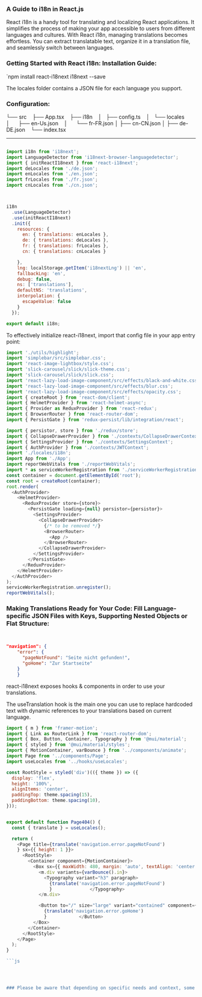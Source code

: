 ### A Guide to i18n in React.js


React i18n is a handy tool for translating and localizing React applications. It simplifies the process of making your app accessible to users from different languages and cultures. With React i18n, managing translations becomes effortless. You can extract translatable text, organize it in a translation file, and seamlessly switch between languages. 

### Getting Started with React i18n: Installation Guide:

`npm install react-i18next i18next --save



The locales folder contains a JSON file for each language you support. 

### Configuration:

└── src
    ├── App.tsx
    ├── i18n
    │   ├── config.ts
    │   └── locales
    │       ├── en-Us.json
    │       └── fr-FR.json
    │		├── cn-CN.json
    │		├── de-DE.json
    └── index.tsx
 
---



```js

import i18n from 'i18next';
import LanguageDetector from 'i18next-browser-languagedetector';
import { initReactI18next } from 'react-i18next';
import deLocales from './de.json';
import enLocales from './en.json';
import frLocales from './fr.json';
import cnLocales from './cn.json';



i18n
  .use(LanguageDetector)
  .use(initReactI18next)
  .init({
    resources: {
      en: { translations: enLocales },
      de: { translations: deLocales },
      fr: { translations: frLocales },
      cn: { translations: cnLocales }

    },
    lng: localStorage.getItem('i18nextLng') || 'en',
    fallbackLng: 'en',
    debug: false,
    ns: ['translations'],
    defaultNS: 'translations',
    interpolation: {
      escapeValue: false
    }
  });

export default i18n;

```




To effectively initialize react-i18next, import that config file in your app entry point:
```js
import './utils/highlight';
import 'simplebar/src/simplebar.css';
import 'react-image-lightbox/style.css';
import 'slick-carousel/slick/slick-theme.css';
import 'slick-carousel/slick/slick.css';
import 'react-lazy-load-image-component/src/effects/black-and-white.css';
import 'react-lazy-load-image-component/src/effects/blur.css';
import 'react-lazy-load-image-component/src/effects/opacity.css';
import { createRoot } from 'react-dom/client';
import { HelmetProvider } from 'react-helmet-async';
import { Provider as ReduxProvider } from 'react-redux';
import { BrowserRouter } from 'react-router-dom';
import { PersistGate } from 'redux-persist/lib/integration/react';

import { persistor, store } from './redux/store';
import { CollapseDrawerProvider } from './contexts/CollapseDrawerContext';
import { SettingsProvider } from './contexts/SettingsContext';
import { AuthProvider } from './contexts/JWTContext';
import './locales/i18n';
import App from './App';
import reportWebVitals from './reportWebVitals';
import * as serviceWorkerRegistration from './serviceWorkerRegistration';
const container = document.getElementById('root');
const root = createRoot(container);
root.render(
  <AuthProvider>
    <HelmetProvider>
      <ReduxProvider store={store}>
        <PersistGate loading={null} persistor={persistor}>
          <SettingsProvider>
            <CollapseDrawerProvider>
              {/* to be removed */}
              <BrowserRouter>
                <App />
              </BrowserRouter>
            </CollapseDrawerProvider>
          </SettingsProvider>
        </PersistGate>
      </ReduxProvider>
    </HelmetProvider>
  </AuthProvider>
);
serviceWorkerRegistration.unregister();
reportWebVitals();

```


### Making Translations Ready for Your Code: Fill Language-specific JSON Files with Keys, Supporting Nested Objects or Flat Structure:


```JSON


"navigation": {
    "error": {
      "pageNotFound": "Seite nicht gefunden!",
      "goHome": "Zur Startseite"
    }
	}
```



react-i18next exposes hooks & components in order to use your translations.

The useTranslation hook is the main one you can use to replace hardcoded text with dynamic references to your translations based on current language.



```js
import { m } from 'framer-motion';
import { Link as RouterLink } from 'react-router-dom';
import { Box, Button, Container, Typography } from '@mui/material';
import { styled } from '@mui/material/styles';
import { MotionContainer, varBounce } from '../components/animate';
import Page from '../components/Page';
import useLocales from '../hooks/useLocales';

const RootStyle = styled('div')(({ theme }) => ({
  display: 'flex',
  height: '100%',
  alignItems: 'center',
  paddingTop: theme.spacing(15),
  paddingBottom: theme.spacing(10),
}));


export default function Page404() {
  const { translate } = useLocales();

  return (
    <Page title={translate('navigation.error.pageNotFound')
    } sx={{ height: 1 }}>
      <RootStyle>
        <Container component={MotionContainer}>
          <Box sx={{ maxWidth: 480, margin: 'auto', textAlign: 'center' }}>
            <m.div variants={varBounce().in}>
              <Typography variant="h3" paragraph>
                {translate('navigation.error.pageNotFound')
                }              </Typography>
            </m.div>

            <Button to="/" size="large" variant="contained" component={RouterLink}>
              {translate('navigation.error.goHome')
              }            </Button>
          </Box>
        </Container>
      </RootStyle>
    </Page>
  );
}

```js




### Please be aware that depending on specific needs and context, some modifications may be required in the translations. Additionally, it is important to note that Mandarin Chinese is the commonly used language for Chinese translations.
